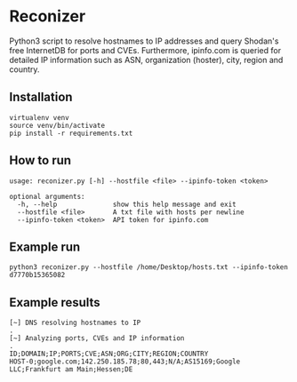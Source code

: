 # Reconizer
Python3 script to resolve hostnames to IP addresses and query Shodan's free InternetDB for ports and CVEs. Furthermore, ipinfo.com is queried for detailed IP information such as ASN, organization (hoster), city, region and country.

## Installation
````
virtualenv venv
source venv/bin/activate
pip install -r requirements.txt
````

## How to run

````
usage: reconizer.py [-h] --hostfile <file> --ipinfo-token <token>

optional arguments:
  -h, --help              show this help message and exit
  --hostfile <file>       A txt file with hosts per newline
  --ipinfo-token <token>  API token for ipinfo.com
````

## Example run
````
python3 reconizer.py --hostfile /home/Desktop/hosts.txt --ipinfo-token d7770b15365082
````

## Example results
````
[~] DNS resolving hostnames to IP
.
[~] Analyzing ports, CVEs and IP information
.
ID;DOMAIN;IP;PORTS;CVE;ASN;ORG;CITY;REGION;COUNTRY
HOST-0;google.com;142.250.185.78;80,443;N/A;AS15169;Google LLC;Frankfurt am Main;Hessen;DE
````
